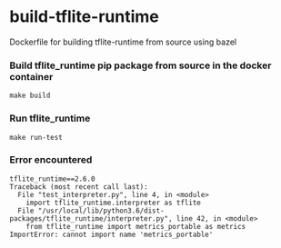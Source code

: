 # build-tflite-runtime
Dockerfile for building tflite-runtime from source using bazel

### Build tflite_runtime pip package from source in the docker container  
```
make build
```

### Run tflite_runtime
```
make run-test
```

### Error encountered
```
tflite_runtime==2.6.0
Traceback (most recent call last):
  File "test_interpreter.py", line 4, in <module>
    import tflite_runtime.interpreter as tflite
  File "/usr/local/lib/python3.6/dist-packages/tflite_runtime/interpreter.py", line 42, in <module>
    from tflite_runtime import metrics_portable as metrics
ImportError: cannot import name 'metrics_portable'
```
